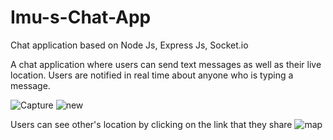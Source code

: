 # Imu-s-Chat-App
Chat application based on Node Js, Express Js, Socket.io

A chat application where users can send text messages as well as their live location. Users are notified in real time about anyone who is typing a message.

![Capture](https://user-images.githubusercontent.com/64454764/116817400-c939b580-ab83-11eb-80ef-e26b0a760305.JPG)
![new](https://user-images.githubusercontent.com/64454764/116817398-c6d75b80-ab83-11eb-84ca-e92dd03fa7be.JPG)


Users can see other's location by clicking on the link that they share
![map](https://user-images.githubusercontent.com/64454764/116817399-c8088880-ab83-11eb-824a-36993ce84d51.JPG)
